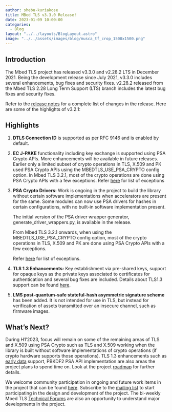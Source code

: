 ```yaml
---
author: shebu-kuriakose
title: MBed TLS v3.3.0 Release!
date: 2023-01-09 10:00:00
categories:
  - Blog
layout: "../../layouts/BlogLayout.astro"
image: "../../assets/images/blog/musca_tf_crop_1500x1500.png"
---
```


## Introduction

The Mbed TLS project has released v3.3.0 and v2.28.2 LTS in December 2021. Being the development release since July 2021, v3.3.0 includes several enhancements, bug fixes and security fixes. v2.28.2 released from the Mbed TLS 2.28 Long Term Support (LTS) branch includes the latest bug fixes and security fixes.

Refer to the [release notes](https://github.com/Mbed-TLS/mbedtls/releases/tag/v3.3.0) for a complete list of changes in the release. Here are some of the highlights of v3.2.1:

## Highlights

1. **DTLS Connection ID** is supported as per RFC 9146 and is enabled by default.

2. **EC J-PAKE** functionality including key exchange is supported using PSA Crypto APIs. More enhancements will be available in future releases. Earlier only a limited subset of crypto operations in TLS, X.509 and PK used PSA Crypto APIs using the MBEDTLS_USE_PSA_CRYPTO config option. In Mbed TLS 3.2.1, most of the crypto operations are done using PSA Crypto APIs with a few exceptions. Refer [here](https://github.com/Mbed-TLS/mbedtls/blob/development/docs/use-psa-crypto.md) for list of exceptions

3. **PSA Crypto Drivers:** Work is ongoing in the project to build the library without certain software implementations when accelerators are present for the same. Some modules can now use PSA drivers for hashes in certain configurations, with no built-in software implementation present.

   The initial version of the PSA driver wrapper generator, generate_driver_wrappers.py, is available in the release.

   From Mbed TLS 3.2.1 onwards, when using the MBEDTLS_USE_PSA_CRYPTO config option, most of the crypto operations in TLS, X.509 and PK are done using PSA Crypto APIs with a few exceptions.

   Refer [here](https://github.com/Mbed-TLS/mbedtls/blob/development/docs/use-psa-crypto.md) for list of exceptions.

4. **TLS 1.3 Enhancements:** Key establishment via pre-shared keys, support for opaque keys as the private keys associated to certificates for authentication and several bug fixes are included. Details about TLS1.3 support can be found [here](https://github.com/Mbed-TLS/mbedtls/blob/development/docs/architecture/tls13-support.md).

5. **LMS post-quantum-safe stateful-hash asymmetric signature scheme** has been added. It is not intended for use in TLS, but instead for verification of assets transmitted over an insecure channel, such as firmware images.

## What’s Next?

During H1’2023, focus will remain on some of the remaining areas of TLS and X.509 using PSA Crypto such as TLS and X.509 working when the library is built without software implementations of crypto operations (if crypto hardware supports those operations). TLS 1.3 enhancements such as [early data](https://github.com/orgs/Mbed-TLS/projects/1) support, PBKDF2 PSA API implementation are also areas the project plans to spend time on. Look at the project [roadmap](https://mbed-tls.readthedocs.io/en/latest/roadmap/) for further details.

We welcome community participation in ongoing and future work items in the project that can be found [here](https://github.com/orgs/Mbed-TLS/projects/1). Subscribe to the [mailing list](https://lists.trustedfirmware.org/mailman3/lists/mbed-tls.lists.trustedfirmware.org/) to start participating in the design and development of the project. The bi-weekly Mbed TLS [Technical Forums](https://www.trustedfirmware.org/meetings/mbed-tls-technical-forum/) are also an opportunity to understand major developments in the project.

